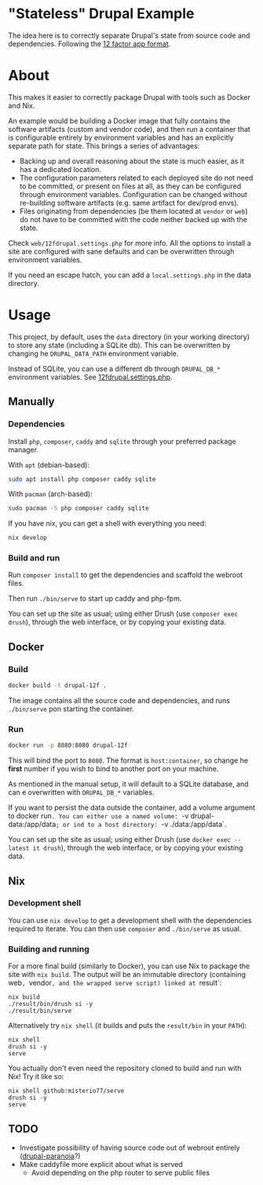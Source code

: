 # "Stateless" Drupal Example

The idea here is to correctly separate Drupal's state from source code and dependencies. Following the [12 factor app format](https://12factor.net/).

# About

This makes it easier to correctly package Drupal with tools such as Docker and Nix.

An example would be building a Docker image that fully contains the software artifacts (custom and vendor code), and then run a container that is configurable entirely by environment variables and has an explicitly separate path for state. This brings a series of advantages:
- Backing up and overall reasoning about the state is much easier, as it has a dedicated location.
- The configuration parameters related to each deployed site do not need to be committed, or present on files at all, as they can be configured through environment variables. Configuration can be changed without re-building software artifacts (e.g. same artifact for dev/prod envs).
- Files originating from dependencies (be them located at `vendor` or `web`) do not have to be committed with the code neither backed up with the state.

Check `web/12fdrupal.settings.php` for more info. All the options to install a site are configured with sane defaults and can be overwritten through environment variables.

If you need an escape hatch, you can add a `local.settings.php` in the data directory.

# Usage

This project, by default, uses the `data` directory (in your working directory) to store any state (including a SQLite db). This can be overwritten by changing he `DRUPAL_DATA_PATH` environment variable.

Instead of SQLite, you can use a different db through `DRUPAL_DB_*` environment variables. See [12fdrupal.settings.php](./web/12fdrupal.settings.php).

## Manually

### Dependencies

Install `php`, `composer`, `caddy` and `sqlite` through your preferred package manager.

With `apt` (debian-based):
```bash
sudo apt install php composer caddy sqlite
```

With `pacman` (arch-based):
```bash
sudo pacman -S php composer caddy sqlite
```

If you have nix, you can get a shell with everything you need:
```bash
nix develop
```

### Build and run

Run `composer install` to get the dependencies and scaffold the webroot files.

Then run `./bin/serve` to start up caddy and php-fpm.

You can set up the site as usual; using either Drush (use `composer exec drush`), through the web interface, or by copying your existing data.

## Docker

### Build

```bash
docker build -t drupal-12f .
```

The image contains all the source code and dependencies, and runs `./bin/serve` pon starting the container.

### Run

```bash
docker run -p 8080:8080 drupal-12f
```

This will bind the port to `8080`. The format is `host:container`, so change he **first** number if you wish to bind to another port on your machine.

As mentioned in the manual setup, it will default to a SQLite database, and can e overwritten with `DRUPAL_DB_*` variables.

If you want to persist the data outside the container, add a volume argument to docker run`. You can either use a named volume: `-v drupal-data:/app/data`; or ind to a host directory: `-v ./data:/app/data`.

You can set up the site as usual; using either Drush (use `docker exec --latest it drush`), through the web interface, or by copying your existing data.

## Nix

### Development shell

You can use `nix develop` to get a development shell with the dependencies required to iterate. You can then use `composer` and `./bin/serve` as usual.

### Building and running

For a more final build (similarly to Docker), you can use Nix to package the site with `nix build`. The output will be an immutable directory (containing web`, `vendor`, and the wrapped serve script) linked at `result`:

```
nix build
./result/bin/drush si -y
./result/bin/serve
```

Alternatively try `nix shell` (it builds and puts the `result/bin` in your `PATH`):
```
nix shell
drush si -y
serve
```

You actually don't even need the repository cloned to build and run with Nix! Try it like so:

```
nix shell github:misterio77/serve
drush si -y
serve
```

## TODO

- Investigate possibility of having source code out of webroot entirely ([drupal-paranoia](https://github.com/drupal-composer/drupal-paranoia)?)
- Make caddyfile more explicit about what is served
  - Avoid depending on the php router to serve public files

